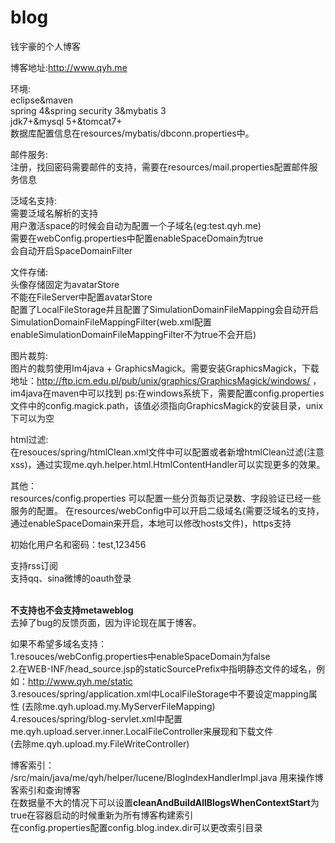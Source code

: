 # blog
钱宇豪的个人博客

博客地址:<a href="http://www.qyh.me" target="_blank">http://www.qyh.me</a><br/> 

环境:<br/>
eclipse&maven<br/> 
spring 4&spring security 3&mybatis 3<br/>
jdk7+&mysql 5+&tomcat7+<br/>
数据库配置信息在resources/mybatis/dbconn.properties中。<br/>

邮件服务:<br/>
注册，找回密码需要邮件的支持，需要在resources/mail.properties配置邮件服务信息<br/>

泛域名支持:<br/>
需要泛域名解析的支持<br/>
用户激活space的时候会自动为配置一个子域名(eg:test.qyh.me)<br/>
需要在webConfig.properties中配置enableSpaceDomain为true<br/>
会自动开启SpaceDomainFilter<br/>

文件存储:<br/>
头像存储固定为avatarStore<br/>
不能在FileServer中配置avatarStore<br/>
配置了LocalFileStorage并且配置了SimulationDomainFileMapping会自动开启SimulationDomainFileMappingFilter(web.xml配置enableSimulationDomainFileMappingFilter不为true不会开启)<br/>

图片裁剪:<br/>
图片的裁剪使用Im4java + GraphicsMagick。需要安装GraphicsMagick，下载地址：http://ftp.icm.edu.pl/pub/unix/graphics/GraphicsMagick/windows/ ，im4java在maven中可以找到
ps:在windows系统下，需要配置config.properties文件中的config.magick.path，该值必须指向GraphicsMagick的安装目录，unix下可以为空<br/>

html过滤:<br/>
在resouces/spring/htmlClean.xml文件中可以配置或者新增htmlClean过滤(注意xss)，通过实现me.qyh.helper.html.HtmlContentHandler可以实现更多的效果。<br/>

其他：<br/>
resources/config.properties 可以配置一些分页每页记录数、字段验证已经一些服务的配置。
在resources/webConfig中可以开启二级域名(需要泛域名的支持，通过enableSpaceDomain来开启，本地可以修改hosts文件)，https支持<br/>

初始化用户名和密码：test,123456</br>

支持rss订阅</br>
支持qq、sina微博的oauth登录<br/>

<br/><strong>不支持也不会支持metaweblog</strong><br/>
去掉了bug的反馈页面，因为评论现在属于博客。

如果不希望多域名支持：<br/>
1.resouces/webConfig.properties中enableSpaceDomain为false<br/>
2.在WEB-INF/head_source.jsp的staticSourcePrefix中指明静态文件的域名，例如：http://www.qyh.me/static<br/>
3.resouces/spring/application.xml中LocalFileStorage中不要设定mapping属性
(去除me.qyh.upload.my.MyServerFileMapping)<br/>
4.resouces/spring/blog-servlet.xml中配置me.qyh.upload.server.inner.LocalFileController来展现和下载文件<br/>
(去除me.qyh.upload.my.FileWriteController)

博客索引：<br/>
/src/main/java/me/qyh/helper/lucene/BlogIndexHandlerImpl.java 用来操作博客索引和查询博客 <br/>
在数据量不大的情况下可以设置<strong>cleanAndBuildAllBlogsWhenContextStart</strong>为true在容器启动的时候重新为所有博客构建索引<br/>
在config.properties配置config.blog.index.dir可以更改索引目录
